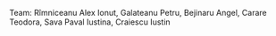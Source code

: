 Team: Rîmniceanu Alex Ionut, Galateanu Petru, Bejinaru Angel, Carare Teodora, Sava Paval Iustina, Craiescu Iustin

